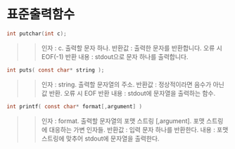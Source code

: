 # 표준출력함수

```C
int putchar(int c);
```
>> 인자 : c. 출력할 문자 하나.
>> 반환값 : 출력한 문자를 반환합니다. 
>>          오류 시 EOF(-1) 반환
>> 내용 : stdout으로 문자 하나를 출력합니다.

```C
int puts( const char* string );
```
>> 인자 : string. 출력할 문자열의 주소.
>> 반환값 : 정상적이라면 음수가 아닌 값 반환.
>>         오류 시 EOF 반환
>> 내용 : stdout에 문자열을 출력하는 함수.
```C
int printf( const char* format[,argument] )
```
>> 인자 : format. 출력할 문자열의 포맷 스트링
>>       [,argument]. 포맷 스트링에 대응하는 가변 인자들.
>> 반환값 : 입력 문자 하나를 반환한다.
>> 내용 : 포맷 스트링에 맞추어 stdout에 문자열을 출력한다.
